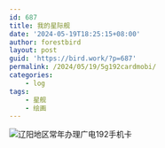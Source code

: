 ```yaml
---
id: 687
title: 我的星际舰
date: '2024-05-19T18:25:15+08:00'
author: forestbird
layout: post
guid: 'https://bird.work/?p=687'
permalink: /2024/05/19/5g192cardmobi/
categories:
    - log
tags:
    - 星舰
    - 绘画
---
```


![辽阳地区常年办理广电192手机卡](https://bird.work/usr/uploads/2024/05/3105636652.png "辽阳地区常年办理广电192手机卡")